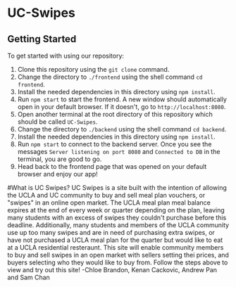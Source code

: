 # UC-Swipes

## Getting Started
To get started with using our repository:
1. Clone this repository using the `git clone` command.
2. Change the directory to `./frontend` using the shell command `cd frontend`.
3. Install the needed dependencies in this directory using `npm install`.
4. Run `npm start` to start the frontend. A new window should automatically open in your default browser. If it doesn't, go to `http://localhost:8080`.
5. Open another terminal at the root directory of this repository which should be called `UC-Swipes`.
6. Change the directory to `./backend` using the shell command `cd backend`.
7. Install the needed dependencies in this directory using `npm install`.
8. Run `npm start` to connect to the backend server. Once you see the messages `Server listening on port 8080` and `Connected to DB` in the terminal, you are good to go.
10. Head back to the frontend page that was opened on your default browser and enjoy our app!

#What is UC Swipes?
UC Swipes is a site built with the intention of allowing the UCLA and UC community to buy and sell meal plan vouchers, or "swipes" in an online open market. The UCLA meal plan meal balance expires at the end of every week or quarter depending on the plan, leaving many students with an excess of swipes they couldn't purchase before this deadline. Additionally, many students and members of the UCLA community use up too many swipes and are in need of purchasing extra swipes, or have not purchased a UCLA meal plan for the quarter but would like to eat at a UCLA residential resteraunt. This site will enable community members to buy and sell swipes in an open market with sellers setting thei prices, and buyers selecting who they would like to buy from. Follow the steps above to view and try out this site!
  -Chloe Brandon, Kenan Cackovic, Andrew Pan and Sam Chan
